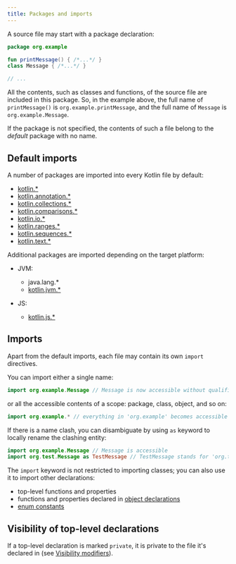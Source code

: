 ```yaml
---
title: Packages and imports
---
```



A source file may start with a package declaration:

```kotlin
package org.example

fun printMessage() { /*...*/ }
class Message { /*...*/ }

// ...
```

All the contents, such as classes and functions, of the source file are included in this package.
So, in the example above, the full name of `printMessage()` is `org.example.printMessage`,
and the full name of `Message` is `org.example.Message`. 

If the package is not specified, the contents of such a file belong to the _default_ package with no name.

## Default imports

A number of packages are imported into every Kotlin file by default:

- [kotlin.*](https://kotlinlang.org/api/latest/jvm/stdlib/kotlin/index.html)
- [kotlin.annotation.*](https://kotlinlang.org/api/latest/jvm/stdlib/kotlin.annotation/index.html)
- [kotlin.collections.*](https://kotlinlang.org/api/latest/jvm/stdlib/kotlin.collections/index.html)
- [kotlin.comparisons.*](https://kotlinlang.org/api/latest/jvm/stdlib/kotlin.comparisons/index.html)
- [kotlin.io.*](https://kotlinlang.org/api/latest/jvm/stdlib/kotlin.io/index.html)
- [kotlin.ranges.*](https://kotlinlang.org/api/latest/jvm/stdlib/kotlin.ranges/index.html)
- [kotlin.sequences.*](https://kotlinlang.org/api/latest/jvm/stdlib/kotlin.sequences/index.html)
- [kotlin.text.*](https://kotlinlang.org/api/latest/jvm/stdlib/kotlin.text/index.html)

Additional packages are imported depending on the target platform:

- JVM:
  - java.lang.*
  - [kotlin.jvm.*](https://kotlinlang.org/api/latest/jvm/stdlib/kotlin.jvm/index.html)

- JS:    
  - [kotlin.js.*](https://kotlinlang.org/api/latest/jvm/stdlib/kotlin.js/index.html)

## Imports

Apart from the default imports, each file may contain its own `import` directives.

You can import either a single name:

```kotlin
import org.example.Message // Message is now accessible without qualification
```

or all the accessible contents of a scope: package, class, object, and so on:

```kotlin
import org.example.* // everything in 'org.example' becomes accessible
```

If there is a name clash, you can disambiguate by using `as` keyword to locally rename the clashing entity:

```kotlin
import org.example.Message // Message is accessible
import org.test.Message as TestMessage // TestMessage stands for 'org.test.Message'
```

The `import` keyword is not restricted to importing classes; you can also use it to import other declarations:

  * top-level functions and properties
  * functions and properties declared in [object declarations](./object-declarations.md#object-declarations-overview)
  * [enum constants](./enum-classes.md)

## Visibility of top-level declarations

If a top-level declaration is marked `private`, it is private to the file it's declared in (see [Visibility modifiers](./visibility-modifiers.md)).
